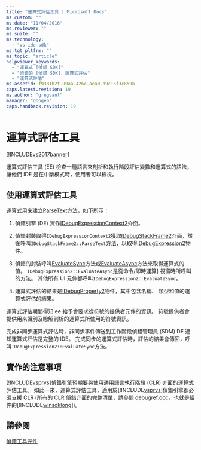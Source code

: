 ```yaml
---
title: "運算式評估工具 | Microsoft Docs"
ms.custom: ""
ms.date: "11/04/2016"
ms.reviewer: ""
ms.suite: ""
ms.technology: 
  - "vs-ide-sdk"
ms.tgt_pltfrm: ""
ms.topic: "article"
helpviewer_keywords: 
  - "運算式 [偵錯 SDK]"
  - "偵錯的 [偵錯 SDK]，運算式評估"
  - "運算式評估"
ms.assetid: f9381b2f-99aa-426c-aea0-d9c15f3c859b
caps.latest.revision: 19
ms.author: "gregvanl"
manager: "ghogen"
caps.handback.revision: 19
---
```

# 運算式評估工具
[!INCLUDE[vs2017banner](../../code-quality/includes/vs2017banner.md)]

運算式評估工具 \(EE\) 檢查一種語言來剖析和執行階段評估變數和運算式的語法，讓他們 IDE 是在中斷模式時，使用者可以檢視。  
  
## 使用運算式評估工具  
 運算式用來建立[ParseText](../../extensibility/debugger/reference/idebugexpressioncontext2-parsetext.md)方法，如下所示：  
  
1.  偵錯引擎 \(DE\) 實作[IDebugExpressionContext2](../../extensibility/debugger/reference/idebugexpressioncontext2.md)介面。  
  
2.  偵錯封裝取得`IDebugExpressionContext2`獲取[IDebugStackFrame2](../../extensibility/debugger/reference/idebugstackframe2.md)介面，然後呼叫`IDebugStackFrame2::ParseText`方法，以取得[IDebugExpression2](../../extensibility/debugger/reference/idebugexpression2.md)物件。  
  
3.  偵錯的封裝呼叫[EvaluateSync](../../extensibility/debugger/reference/idebugexpression2-evaluatesync.md)方法或[EvaluateAsync](../../extensibility/debugger/reference/idebugexpression2-evaluateasync.md)方法來取得運算式的值。  `IDebugExpression2::EvaluateAsync`是從命令\/即時運算\] 視窗時所呼叫的方法。  其他所有 UI 元件都呼叫`IDebugExpression2::EvaluateSync`。  
  
4.  運算式評估的結果是[IDebugProperty2](../../extensibility/debugger/reference/idebugproperty2.md)物件，其中包含名稱、 類型和值的運算式評估的結果。  
  
 運算式評估期間得知 ee 給予會要求從符號的提供者元件的資訊。  符號提供者會提供用來識別及瞭解剖析的運算式所使用的符號資訊。  
  
 完成非同步運算式評估時，非同步事件傳送到工作階段偵錯管理員 \(SDM\) DE 通知運算式評估是完整的 IDE。  完成同步的運算式評估時，評估的結果會傳回，呼叫`IDebugExpression2::EvaluateSync`方法。  
  
## 實作的注意事項  
 [!INCLUDE[vsprvs](../../code-quality/includes/vsprvs_md.md)]偵錯引擎預期要與使用通用語言執行階段 \(CLR\) 介面的運算式評估工具。  如此一來，運算式評估工具，適用於[!INCLUDE[vsprvs](../../code-quality/includes/vsprvs_md.md)]偵錯引擎都必須支援 CLR \(所有的 CLR 偵錯介面的完整清單，請參閱 debugref.doc，也就是組件的[!INCLUDE[winsdklong](../../deployment/includes/winsdklong_md.md)]\)。  
  
## 請參閱  
 [偵錯工具元件](../../extensibility/debugger/debugger-components.md)
